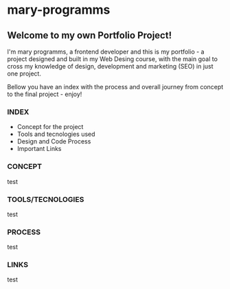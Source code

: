 # mary-programms
## Welcome to my own Portfolio Project!
I'm mary programms, a frontend developer and this is my portfolio - a project designed and built in my Web Desing course, with the main goal to cross my knowledge of design, development and marketing (SEO) in just one project.

Bellow you have an index with the process and overall journey from concept to the final project - enjoy!

### INDEX
- Concept for the project
- Tools and tecnologies used
- Design and Code Process
- Important Links


### CONCEPT
test
### TOOLS/TECNOLOGIES
test
### PROCESS
test
### LINKS
test
